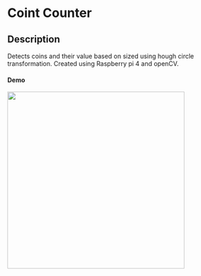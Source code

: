 # Coint Counter

## Description
Detects coins and their value based on sized using hough circle transformation. Created using Raspberry pi 4 and openCV.

#### Demo
<a href="https://youtu.be/0y9EjauxrKo
" target="_blank"><img src="https://github.com/razibsarkerleo/coin_counter/blob/fd62ea615ec080bf4e379f4a60fba8e4ce8731c8/coincounter_thumnail.jpeg" 
 width="400"  /></a>
